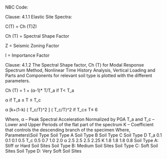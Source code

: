 NBC Code:

Clause: 4.1.1 Elastic Site Spectra:


C(T) = Ch (T)ZI 


Ch (T) = Spectral Shape Factor 


Z = Seismic Zoning Factor


I = Importance Factor


Clause: 4.1.2 The Spectral Shape factor, Ch (T) for Modal Response Spectrum Method, Nonlinear Time History Analysis, Vertical Loading and Parts and Components for relevant soil type is plotted with the different parameters. 


Ch (T) =   1 + (α-1)*  T/T_a   if T< T_a


   α  if  T_a ≤ T ≤ T_c

   
   α [k+(1-k) ( T_c/T)^2 ] ( T_c/T)^2 if  T_c≤ T≤ 6
   
Where,
α – Peak Spectral Acceleration Normalized by PGA
T_a and T_c – Lower and Upper Periods of the flat part of the spectrum
K – Coefficient that controls the descending branch of the specimen
Where, 
Parameters\Soil Type	Soil Type A	Soil Type B	Soil Type C	Soil Type D
T_a	0.1	0.1	0.1	0.5
T_c	0.5	0.7	1.0	2.0
α	2.5	2.5	2.5	2.25
             K	1.8	1.8	1.8	0.8
Soil Type A: Stiff or Hard Soil Sites
Soil Type B: Medium Soil Sites
Soil Type C: Soft Soil Sites
Soil Type D: Very Soft Soil Sites
